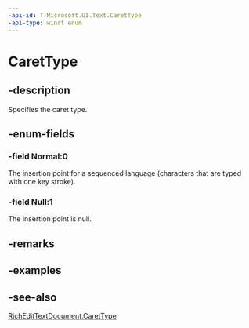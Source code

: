 ```yaml
---
-api-id: T:Microsoft.UI.Text.CaretType
-api-type: winrt enum
---
```


<!-- Enumeration syntax
public enum Windows.UI.Text.CaretType : int
-->

# CaretType

## -description

Specifies the caret type.

## -enum-fields

### -field Normal:0

The insertion point for a sequenced language (characters that are typed with one key stroke).

### -field Null:1

The insertion point is null.

## -remarks

## -examples

## -see-also

[RichEditTextDocument.CaretType](richedittextdocument_carettype.md)
